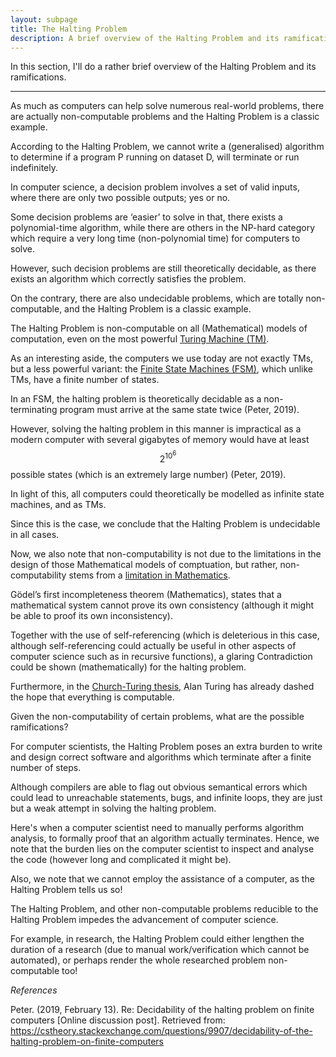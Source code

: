 ```yaml
---
layout: subpage
title: The Halting Problem
description: A brief overview of the Halting Problem and its ramifications
---
```


In this section, I'll do a rather brief overview of the Halting Problem and its
ramifications.

---

As much as computers can help solve numerous real-world problems, there are
actually non-computable problems and the Halting Problem is a classic example.

According to the Halting Problem, we cannot write a (generalised) algorithm to
determine if a program P running on dataset D, will terminate or run
indefinitely.

In computer science, a decision problem involves a set of valid inputs, where there are only two
possible outputs; yes or no.

Some decision problems are ‘easier’ to solve in that, there exists a polynomial-time
algorithm, while there are others in the NP-hard category which require a very long
time (non-polynomial time) for computers to solve.

However, such decision problems are still theoretically decidable, as there exists an
algorithm which correctly satisfies
the problem.

On the contrary, there are also undecidable problems, which are totally non-computable,
and the Halting Problem is a classic example.

The Halting Problem is non-computable on all (Mathematical) models of computation,
even on the most powerful [Turing Machine (TM)](modelsofcomputation/#turingmachine).

As an interesting aside, the computers we use today are not exactly TMs, but a less
powerful variant: the [Finite State Machines (FSM)](modelsofcomputation/#finitestatemachine),
which unlike TMs, have a finite number of states.

In an FSM, the halting problem is theoretically decidable as a non-terminating program
must arrive at the same state twice (Peter, 2019).

However, solving the halting problem in this manner is impractical as a modern computer
with several gigabytes of memory would have at least $$2^{10^{6}}$$ possible
states (which is an extremely large number) (Peter, 2019).

In light of this, all computers could theoretically be modelled as
infinite state machines, and as TMs.

Since this is the case, we conclude that the Halting Problem is undecidable in
all cases.

Now, we also note that non-computability is not due to the limitations in the
design of those Mathematical models of comptuation, but rather, non-computability stems
from a [limitation in Mathematics](modelsofcomputation/#godelincompletenesstheorem).

Gödel’s first incompleteness theorem (Mathematics), states that a mathematical system
cannot prove its own consistency (although it might be able to proof its own
inconsistency).

Together with the use of self-referencing (which is deleterious in this case,
although self-referencing could actually be useful in other aspects of computer science
such as in recursive functions), a glaring Contradiction could be shown (mathematically)
for the halting problem.
    
Furthermore, in the
[Church-Turing thesis](https://en.wikipedia.org/wiki/Church%E2%80%93Turing_thesis),
Alan Turing has already dashed the hope that everything is computable.

Given the non-computability of certain problems, what are the possible ramifications?

For computer scientists, the Halting Problem poses an extra burden to write and
design correct software and algorithms which terminate after a finite number of steps.

Although compilers are able to flag out obvious semantical errors which could lead to
unreachable statements, bugs, and infinite loops, they are just but a weak attempt
in solving the halting problem.

Here's when a computer scientist need to manually performs algorithm analysis,
to formally proof that an algorithm actually terminates. Hence, we note that
the burden lies on the computer scientist to inspect and analyse the code (however
long and complicated it might be).

Also, we note that we cannot employ the assistance of a computer, as the
Halting Problem tells us so!

The Halting Problem, and other non-computable problems reducible to the
Halting Problem impedes the advancement of computer science.

For example, in research, the Halting Problem could either lengthen the
duration of a research (due to manual work/verification which cannot be
automated), or perhaps render the whole researched problem non-computable too!

_References_

Peter. (2019, February 13). Re: Decidability of the halting problem on finite computers
[Online discussion post]. Retrieved from:
<https://cstheory.stackexchange.com/questions/9907/decidability-of-the-halting-problem-on-finite-computers>
